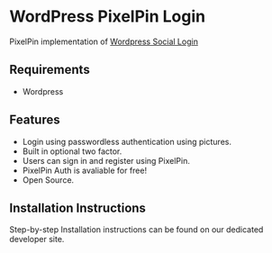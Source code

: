WordPress PixelPin Login
=============
PixelPin implementation of [Wordpress Social Login](https://github.com/miled/wordpress-social-login)

Requirements
------------
* Wordpress

Features
--------
* Login using passwordless authentication using pictures.
* Built in optional two factor.
* Users can sign in and register using PixelPin.
* PixelPin Auth is avaliable for free!
* Open Source.

Installation Instructions
------------
Step-by-step Installation instructions can be found on our dedicated developer site.